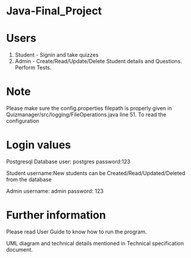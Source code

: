 # Java-Final_Project

# Users
1. Student - Signin and take quizzes
2. Admin - Create/Read/Update/Delete Student details and Questions. Perform Tests.

# Note
 Please make sure the config.properties filepath is properly given in Quizmanager/src/logging/FileOperations.java line 51. To read the configuration
# Login values
Postgresql Database user: postgres password:123

Student username:New students can be Created/Read/Updated/Deleted from the database

Admin username: admin password: 123

# Further information
Please read User Guide to know how to run the program.

UML diagram and technical details mentioned in Technical specification document.
